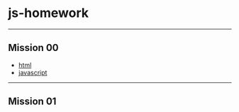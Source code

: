 # js-homework

---

## Mission 00

- [html](./mission01/mission00.html)
- [javascript](./mission01/mission00.js)

---

## Mission 01
